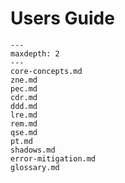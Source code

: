 # Users Guide

```{toctree}
---
maxdepth: 2
---
core-concepts.md
zne.md
pec.md
cdr.md
ddd.md
lre.md
rem.md
qse.md
pt.md
shadows.md
error-mitigation.md
glossary.md
```
